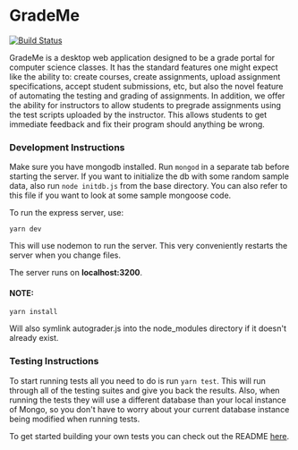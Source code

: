 # GradeMe

[![Build Status](https://travis-ci.org/abalbanyan/GradeMe.svg?branch=master)](https://travis-ci.org/abalbanyan/GradeMe)

GradeMe is a desktop web application designed to be a grade portal for computer science classes. It has the standard features one might expect like the ability to: create courses, create assignments, upload assignment specifications, accept student submissions, etc, but also the novel feature of automating the testing and grading of assignments. In addition, we offer the ability for instructors to allow students to pregrade assignments using the test scripts uploaded by the instructor. This allows students to get immediate feedback and fix their program should anything be wrong.

### Development Instructions
Make sure you have mongodb installed. Run `mongod` in a separate tab before starting the server.
If you want to initialize the db with some random sample data, also run `node initdb.js` from the base directory. You can also refer to this file if you want to look at some sample mongoose code.

To run the express server, use:
```
yarn dev
```
This will use nodemon to run the server. This very conveniently restarts the server when you change files.

The server runs on **localhost:3200**.

#### NOTE:
```
yarn install
```
Will also symlink autograder.js into the node_modules directory if it doesn't already exist.

### Testing Instructions

To start running tests all you need to do is run `yarn test`. This will run through all of the testing suites and give you back the results. Also, when running the tests they will use a different database than your local instance of Mongo, so you don't have to worry about your current database instance being modified when running tests.

To get started building your own tests you can check out the README [here](test).
